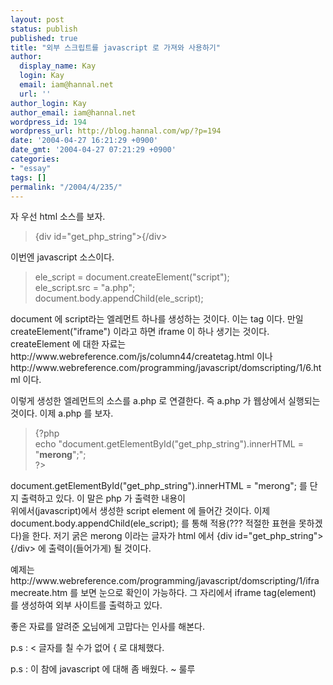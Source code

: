 ```yaml
---
layout: post
status: publish
published: true
title: "외부 스크립트를 javascript 로 가져와 사용하기"
author:
  display_name: Kay
  login: Kay
  email: iam@hannal.net
  url: ''
author_login: Kay
author_email: iam@hannal.net
wordpress_id: 194
wordpress_url: http://blog.hannal.com/wp/?p=194
date: '2004-04-27 16:21:29 +0900'
date_gmt: '2004-04-27 07:21:29 +0900'
categories:
- "essay"
tags: []
permalink: "/2004/4/235/"
---
```

<p>자 우선 html 소스를 보자.</p>
<blockquote><p>
{div id="get_php_string">{/div>
</p></blockquote>
<p>이번엔 javascript 소스이다.</p>
<blockquote><p>
ele_script = document.createElement("script");<br />
ele_script.src = "a.php";<br />
document.body.appendChild(ele_script);
</p></blockquote>
<p>document 에 script라는 엘레먼트 하나를 생성하는 것이다. 이는 tag 이다. 만일 createElement("iframe") 이라고 하면 iframe 이 하나 생기는 것이다. createElement 에 대한 자료는 http://www.webreference.com/js/column44/createtag.html 이나 http://www.webreference.com/programming/javascript/domscripting/1/6.html 이다.</p>
<p>이렇게 생성한 엘레먼트의 소스를 a.php 로 연결한다. 즉 a.php 가 웹상에서 실행되는 것이다. 이제 a.php 를 보자.</p>
<blockquote><p>
{?php<br />
echo "document.getElementById("get_php_string").innerHTML = "<b>merong</b>";";<br />
?>
</p></blockquote>
<p>document.getElementById("get_php_string").innerHTML = "merong"; 를 단지 출력하고 있다. 이 말은 php 가 출력한 내용이<br />
위에서(javascript)에서 생성한 script element 에 들어간 것이다. 이제 document.body.appendChild(ele_script); 를 통해 적용(??? 적절한 표현을 못하겠다)을 한다. 저기 굵은 merong 이라는 글자가 html 에서 {div id="get_php_string">{/div> 에 출력이(들어가게) 될 것이다.</p>
<p>예제는  http://www.webreference.com/programming/javascript/domscripting/1/iframecreate.htm 를 보면 눈으로 확인이 가능하다. 그 자리에서 iframe tag(element) 를 생성하여 외부 사이트를 출력하고 있다.</p>
<p>좋은 자료를 알려준 <a href="http://bumsoo.joeunbook.net/" target="_blank">오</a>님에게 고맙다는 인사를 해본다.</p>
<p>p.s : < 글자를 칠 수가 없어 { 로 대체했다.</p>
<p>p.s : 이 참에 javascript 에 대해 좀 배웠다. ~ 룰루</p>
